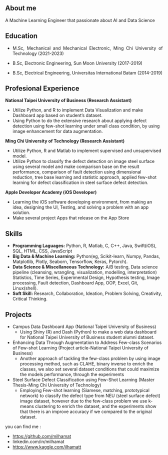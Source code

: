 ## About me
A Machine Learning Engineer that passionate about AI and Data Science 

## Education 
- <p align="justify">M.Sc, Mechanical and Mechanical Electronic, Ming Chi University of Technology (2021-2023)</p>
- <p align="justify">B.Sc, Electronic Engineering, Sun Moon University (2017-2019)</p>
- <p align="justify">B.Sc, Electrical Engineering, Universitas International Batam (2014-2019)</p>

## Profesional Experience
**National Taipei University of Business (Research Assistant)**
  - Utilize Python, and R to implement Data Visualization and make Dashboard app based on student’s dataset.
  - Using Python to do the extensive research about applying defect detection using few-shot learning under small class condition, by using image enhancement for data augmentation.

**Ming Chi University of Technology (Research Assistant)**
  - Utilize Python, R and Matlab to implement supervised and unsupervised model.
  - Utilize Python to classify the defect detection on image steel surface using several model and make comparison base on the result performance, comparison of fault detection using dimensional reduction, tree base learning and statistic approach, applied few-shot learning for defect classification in steel surface defect detection.
    
**Apple Developer Academy (iOS Developer)**
  - Learning the iOS software developing environment, from making an idea, designing the UI, Testing, and solving a problem with an app solution.
  - Make several project Apps that release on the App Store

## Skills
- **Programming Laguages:** Python, R, Matlab, C, C++, Java, Swift(iOS), SQL, HTML, CSS, JavaScript
- **Big Data & Machine Learning:** Python(eg, Scikit-learn, Numpy, Pandas, Matplotlib, Plotly, Seaborn, Tensorflow, Keras, Pytorch).
- **Data Science & Miscellaneous Technology:** A/B testing, Data science pipeline (cleansing, wrangling, visualization, modelling, interpretation) Statistics, Time Series, Experimental Design, Hypothesis testing, Image processing, Fault detection, Dashboard App, OOP, Excel, Git, Linux(shell).
- **Soft Skill:** Research, Collaboration, Ideation, Problem Solving, Creativity, Critical Thinking.

## Projects
- Campus Data Dashboard App 
  (National Taipei University of Business)
  - Using Shiny (R) and Dash (Python) to make a web data dashboard for National Taipei University of Business student alumni dataset.
- Enhancing Data Through Augmentation to Address Few-class Scenarios of Few-shot Learning
  (Project article-National Taipei University of Business)
  - Another approach of tackling the few-class problem by using image processing method, such as CLAHE, binary inverse to enrich the classes, we also set 
    several dataset conditions that could maximize the models performance, through the experiments
- Steel Surface Defect Classification using Few-Shot Learning
  (Master Thesis-Ming Chi University of Technology)
  - Employing Few-shot learning (Siamese, matching, prototypical network) to classify the defect type from NEU (steel surface defect) image dataset, 
    however due to the few-class problem we use k-means clustering to enrich the dataset, and the experiments show that there is an improve accuracy if we 
    compared to the original dataset.

you can find me :
- https://github.com/milhamat
- linkedin.com/in/milhamat
- https://www.kaggle.com/ilhamatt
